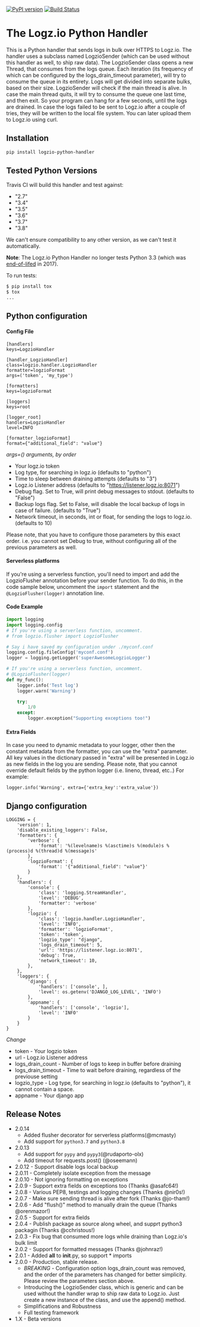 [![PyPI version](https://badge.fury.io/py/logzio-python-handler.svg)](https://badge.fury.io/py/logzio-python-handler) [![Build Status](https://travis-ci.org/logzio/logzio-python-handler.svg?branch=master)](https://travis-ci.org/logzio/logzio-python-handler)

# The Logz.io Python Handler
This is a Python handler that sends logs in bulk over HTTPS to Logz.io.
The handler uses a subclass named LogzioSender (which can be used without this handler as well, to ship raw data).
The LogzioSender class opens a new Thread, that consumes from the logs queue. Each iteration (its frequency of which can be configured by the logs_drain_timeout parameter), will try to consume the queue in its entirety.
Logs will get divided into separate bulks, based on their size.
LogzioSender will check if the main thread is alive. In case the main thread quits, it will try to consume the queue one last time, and then exit. So your program can hang for a few seconds, until the logs are drained.
In case the logs failed to be sent to Logz.io after a couple of tries, they will be written to the local file system. You can later upload them to Logz.io using curl.

## Installation
```bash
pip install logzio-python-handler
```

## Tested Python Versions
Travis CI will build this handler and test against:
  - "2.7" 
  - "3.4"
  - "3.5"
  - "3.6"
  - "3.7"
  - "3.8"

We can't ensure compatibility to any other version, as we can't test it automatically.

**Note**: The Logz.io Python Handler no longer tests Python 3.3 (which was [end-of-lifed](https://www.python.org/dev/peps/pep-0398/#id11) in 2017).

To run tests:

```bash
$ pip install tox
$ tox
...

```

## Python configuration
#### Config File
```
[handlers]
keys=LogzioHandler

[handler_LogzioHandler]
class=logzio.handler.LogzioHandler
formatter=logzioFormat
args=('token', 'my_type')

[formatters]
keys=logzioFormat

[loggers]
keys=root

[logger_root]
handlers=LogzioHandler
level=INFO

[formatter_logzioFormat]
format={"additional_field": "value"}
```
*args=() arguments, by order*
 - Your logz.io token
 - Log type, for searching in logz.io (defaults to "python")
 - Time to sleep between draining attempts (defaults to "3")
 - Logz.io Listener address (defaults to "https://listener.logz.io:8071")
 - Debug flag. Set to True, will print debug messages to stdout. (defaults to "False")
 - Backup logs flag. Set to False, will disable the local backup of logs in case of failure. (defaults to "True")
 - Network timeout, in seconds, int or float, for sending the logs to logz.io. (defaults to 10)

 Please note, that you have to configure those parameters by this exact order.
 i.e. you cannot set Debug to true, without configuring all of the previous parameters as well.

#### Serverless platforms

If you're using a serverless function, you'll need to import and add the LogzioFlusher annotation before your sender function. To do this, in the code sample below, uncomment the `import` statement and the `@LogzioFlusher(logger)` annotation line.

#### Code Example
```python
import logging
import logging.config
# If you're using a serverless function, uncomment.
# from logzio.flusher import LogzioFlusher

# Say i have saved my configuration under ./myconf.conf
logging.config.fileConfig('myconf.conf')
logger = logging.getLogger('superAwesomeLogzioLogger')

# If you're using a serverless function, uncomment.
# @LogzioFlusher(logger)
def my_func():
    logger.info('Test log')
    logger.warn('Warning')

    try:
        1/0
    except:
        logger.exception("Supporting exceptions too!")
```

#### Extra Fields
In case you need to dynamic metadata to your logger, other then the constant metadata from the formatter, you can use the "extra" parameter.
All key values in the dictionary passed in "extra" will be presented in Logz.io as new fields in the log you are sending.
Please note, that you cannot override default fields by the python logger (i.e. lineno, thread, etc..)
For example:


```
logger.info('Warning', extra={'extra_key':'extra_value'})
```


## Django configuration
```
LOGGING = {
    'version': 1,
    'disable_existing_loggers': False,
    'formatters': {
        'verbose': {
            'format': '%(levelname)s %(asctime)s %(module)s %(process)d %(thread)d %(message)s'
        },
        'logzioFormat': {
            'format': '{"additional_field": "value"}'
        }
    },
    'handlers': {
        'console': {
            'class': 'logging.StreamHandler',
            'level': 'DEBUG',
            'formatter': 'verbose'
        },
        'logzio': {
            'class': 'logzio.handler.LogzioHandler',
            'level': 'INFO',
            'formatter': 'logzioFormat',
            'token': 'token',
            'logzio_type': "django",
            'logs_drain_timeout': 5,
            'url': 'https://listener.logz.io:8071',
            'debug': True,
            'network_timeout': 10,
        },
    },
    'loggers': {
        'django': {
            'handlers': ['console', ],
            'level': os.getenv('DJANGO_LOG_LEVEL', 'INFO')
        },
        'appname': {
            'handlers': ['console', 'logzio'],
            'level': 'INFO'
        }
    }
}

```

*Change*
- token - Your logzio token
- url - Logz.io Listener address
- logs_drain_count - Number of logs to keep in buffer before draining
- logs_drain_timeout - Time to wait before draining, regardless of the previouse setting
- logzio_type - Log type, for searching in logz.io (defaults to "python"), it cannot contain a space.
- appname - Your django app

## Release Notes
- 2.0.14
    - Added flusher decorator for serverless platforms(@mcmasty)
    - Add support for `python3.7` and `python3.8` 
- 2.0.13 
    - Add support for `pypy` and `pypy3`(@rudaporto-olx)
    - Add timeout for requests.post() (@oseemann) 
- 2.0.12 - Support disable logs local backup
- 2.0.11 - Completely isolate exception from the message
- 2.0.10 - Not ignoring formatting on exceptions
- 2.0.9 - Support extra fields on exceptions too (Thanks @asafc64!)
- 2.0.8 - Various PEP8, testings and logging changes (Thanks @nir0s!)
- 2.0.7 - Make sure sending thread is alive after fork (Thanks @jo-tham!)
- 2.0.6 - Add "flush()" method to manually drain the queue (Thanks @orenmazor!)
- 2.0.5 - Support for extra fields
- 2.0.4 - Publish package as source along wheel, and supprt python3 packagin (Thanks @cchristous!)
- 2.0.3 - Fix bug that consumed more logs while draining than Logz.io's bulk limit
- 2.0.2 - Support for formatted messages (Thanks @johnraz!)
- 2.0.1 - Added __all__ to __init__.py, so support * imports
- 2.0.0 - Production, stable release.
    - *BREAKING* - Configuration option logs_drain_count was removed, and the order of the parameters has changed for better simplicity. Please review the parameters section above.
    - Introducing the LogzioSender class, which is generic and can be used without the handler wrap to ship raw data to Logz.io. Just create a new instance of the class, and use the append() method.
    - Simplifications and Robustness
    - Full testing framework
- 1.X - Beta versions
